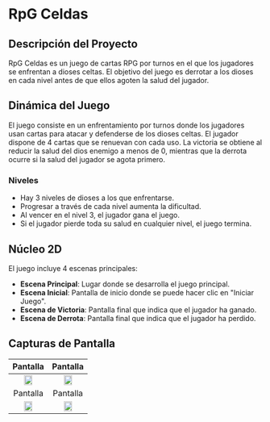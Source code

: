 # RpG Celdas

## Descripción del Proyecto

RpG Celdas es un juego de cartas RPG por turnos en el que los jugadores se enfrentan a dioses celtas. El objetivo del juego es derrotar a los dioses en cada nivel antes de que ellos agoten la salud del jugador.

## Dinámica del Juego

El juego consiste en un enfrentamiento por turnos donde los jugadores usan cartas para atacar y defenderse de los dioses celtas. El jugador dispone de 4 cartas que se renuevan con cada uso. La victoria se obtiene al reducir la salud del dios enemigo a menos de 0, mientras que la derrota ocurre si la salud del jugador se agota primero.

### Niveles

- Hay 3 niveles de dioses a los que enfrentarse.
- Progresar a través de cada nivel aumenta la dificultad.
- Al vencer en el nivel 3, el jugador gana el juego.
- Si el jugador pierde toda su salud en cualquier nivel, el juego termina.

## Núcleo 2D

El juego incluye 4 escenas principales:

- **Escena Principal**: Lugar donde se desarrolla el juego principal.
- **Escena Inicial**: Pantalla de inicio donde se puede hacer clic en "Iniciar Juego".
- **Escena de Victoria**: Pantalla final que indica que el jugador ha ganado.
- **Escena de Derrota**: Pantalla final que indica que el jugador ha perdido.

## Capturas de Pantalla

|                               Pantalla                               |                            Pantalla                                  |
|:-----------------------------------------------------------------------:|:----------------------------------------------------------------------:|
|  <img src="https://raw.githubusercontent.com/your-username/repository-name/main/path/to/image1.png" style="height: 50%; width:50%;"/>  |  <img src="https://raw.githubusercontent.com/your-username/repository-name/main/path/to/image2.png" style="height: 50%; width:50%;"/>  |
|                               Pantalla                               |                            Pantalla                                  |
|  <img src="https://raw.githubusercontent.com/your-username/repository-name/main/path/to/image3.png" style="height: 50%; width:50%;"/>  |  <img src="https://raw.githubusercontent.com/your-username/repository-name/main/path/to/image4.png" style="height: 50%; width:50%;"/>  |

